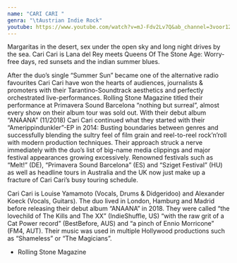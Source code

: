 ```yaml
---
name: "CARI CARI "
genra: "\tAustrian Indie Rock"
youtube: https://www.youtube.com/watch?v=mJ-Fdv2Lv7Q&ab_channel=3voor12
---
```

Margaritas in the desert, sex under the open sky and long night drives by the sea. Cari Cari is Lana del Rey meets Queens Of The Stone Age: Worry-free days, red sunsets and the indian summer blues.

After the duo’s single “Summer Sun” became one of the alternative radio favourites Cari Cari have won the hearts of audiences, journalists & promoters with their Tarantino-Soundtrack aesthetics and perfectly orchestrated live-performances. Rolling Stone Magazine titled their performance at Primavera Sound Barcelona “nothing but surreal”, almost every show on their album tour was sold out.  With their debut album “ANAANA” (11/2018) Cari Cari continued what they started with their “Amerippindunkler”-EP in 2014: Busting boundaries between genres and successfully blending the sultry feel of film grain and reel-to-reel rock’n’roll with modern production techniques. Their approach struck a nerve immediately with the duo’s list of big-name media clippings and major festival appearances growing excessively. Renowned festivals such as “Melt!” (DE), “Primavera Sound Barcelona” (ES) and “Sziget Festival” (HU) as well as headline tours in Australia and the UK now just make up a fracture of Cari Cari’s busy touring schedule.

Cari Cari is Louise Yamamoto (Vocals, Drums & Didgeridoo) and Alexander Koeck (Vocals, Guitars). The duo lived in London, Hamburg and Madrid before releasing their debut album “ANAANA” in 2018. They were called “the lovechild of The Kills and The XX” (IndieShuffle, US) “with the raw grit of a Cat Power record” (BestBefore, AUS) and “a pinch of Ennio Morricone” (FM4, AUT). Their music was used in multiple Hollywood productions such as “Shameless” or “The Magicians”.

- Rolling Stone Magazine